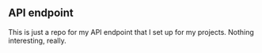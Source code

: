 ## API endpoint

This is just a repo for my API endpoint that I set up for my projects. Nothing interesting, really.
